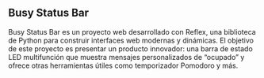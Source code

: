 ## Busy Status Bar

Busy Status Bar es un proyecto web desarrollado con Reflex, una biblioteca de Python para construir interfaces web modernas y dinámicas. El objetivo de este proyecto es presentar un producto innovador: una barra de estado LED multifunción que muestra mensajes personalizados de “ocupado” y ofrece otras herramientas útiles como temporizador Pomodoro y más.